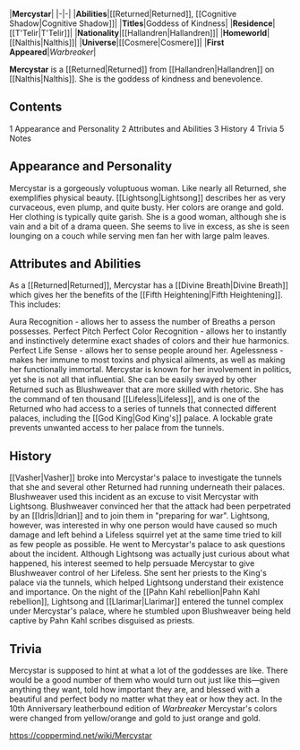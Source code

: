 |**Mercystar**|
|-|-|
|**Abilities**|[[Returned\|Returned]], [[Cognitive Shadow\|Cognitive Shadow]]|
|**Titles**|Goddess of Kindness|
|**Residence**|[[T'Telir\|T'Telir]]|
|**Nationality**|[[Hallandren\|Hallandren]]|
|**Homeworld**|[[Nalthis\|Nalthis]]|
|**Universe**|[[Cosmere\|Cosmere]]|
|**First Appeared**|*Warbreaker*|

**Mercystar** is a [[Returned\|Returned]] from [[Hallandren\|Hallandren]] on [[Nalthis\|Nalthis]]. She is the goddess of kindness and benevolence.

## Contents

1 Appearance and Personality
2 Attributes and Abilities
3 History
4 Trivia
5 Notes


## Appearance and Personality
Mercystar is a gorgeously voluptuous woman. Like nearly all Returned, she exemplifies physical beauty. [[Lightsong\|Lightsong]] describes her as very curvaceous, even plump, and quite busty. Her colors are orange and gold. Her clothing is typically quite garish.
She is a good woman, although she is vain and a bit of a drama queen. She seems to live in excess, as she is seen lounging on a couch while serving men fan her with large palm leaves.

## Attributes and Abilities
As a [[Returned\|Returned]], Mercystar has a [[Divine Breath\|Divine Breath]] which gives her the benefits of the [[Fifth Heightening\|Fifth Heightening]]. This includes:

Aura Recognition - allows her to assess the number of Breaths a person possesses.
Perfect Pitch
Perfect Color Recognition - allows her to instantly and instinctively determine exact shades of colors and their hue harmonics.
Perfect Life Sense - allows her to sense people around her.
Agelessness - makes her immune to most toxins and physical ailments, as well as making her functionally immortal.
Mercystar is known for her involvement in politics, yet she is not all that inﬂuential. She can be easily swayed by other Returned such as Blushweaver that are more skilled with rhetoric.
She has the command of ten thousand [[Lifeless\|Lifeless]], and is one of the Returned who had access to a series of tunnels that connected different palaces, including the [[God King\|God King's]] palace. A lockable grate prevents unwanted access to her palace from the tunnels.

## History
[[Vasher\|Vasher]] broke into Mercystar's palace to investigate the tunnels that she and several other Returned had running underneath their palaces. Blushweaver used this incident as an excuse to visit Mercystar with Lightsong. Blushweaver convinced her that the attack had been perpetrated by an [[Idris\|Idrian]] and to join them in "preparing for war".
Lightsong, however, was interested in why one person would have caused so much damage and left behind a Lifeless squirrel yet at the same time tried to kill as few people as possible. He went to Mercystar's palace to ask questions about the incident. Although Lightsong was actually just curious about what happened, his interest seemed to help persuade Mercystar to give Blushweaver control of her Lifeless.
She sent her priests to the King's palace via the tunnels, which helped Lightsong understand their existence and importance.
On the night of the [[Pahn Kahl rebellion\|Pahn Kahl rebellion]], Lightsong and [[Llarimar\|Llarimar]] entered the tunnel complex under Mercystar's palace, where he stumbled upon Blushweaver being held captive by Pahn Kahl scribes disguised as priests.

## Trivia
Mercystar is supposed to hint at what a lot of the goddesses are like. There would be a good number of them who would turn out just like this—given anything they want, told how important they are, and blessed with a beautiful and perfect body no matter what they eat or how they act.
In the 10th Anniversary leatherbound edition of *Warbreaker* Mercystar's colors were changed from yellow/orange and gold to just orange and gold.


https://coppermind.net/wiki/Mercystar
